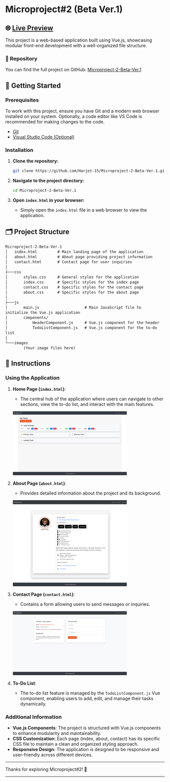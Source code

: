 # Microproject#2 (Beta Ver.1)

## 🌐 [Live Preview](https://sikhbeparwah.engineer/Microproject-2-Beta-Ver.1/)

This project is a web-based application built using Vue.js, showcasing modular front-end development with a well-organized file structure.

### 📂 Repository

You can find the full project on GitHub: [Microproject-2-Beta-Ver.1](https://github.com/Harjot-15/Microproject-2-Beta-Ver.1.git)

## 🚀 Getting Started

### Prerequisites

To work with this project, ensure you have Git and a modern web browser installed on your system. Optionally, a code editor like VS Code is recommended for making changes to the code.

- [Git](https://git-scm.com/download/win)
- [Visual Studio Code (Optional)](https://code.visualstudio.com/)

### Installation

1. **Clone the repository:**

    ```sh
    git clone https://github.com/Harjot-15/Microproject-2-Beta-Ver.1.git
    ```

2. **Navigate to the project directory:**

    ```sh
    cd Microproject-2-Beta-Ver.1
    ```

3. **Open `index.html` in your browser:**

   - Simply open the `index.html` file in a web browser to view the application.

## 🗂️ Project Structure

```plaintext
Microproject-2-Beta-Ver.1
│   index.html         # Main landing page of the application
│   about.html         # About page providing project information
│   contact.html       # Contact page for user inquiries
│
├───css
│       styles.css     # General styles for the application
│       index.css      # Specific styles for the index page
│       contact.css    # Specific styles for the contact page
│       about.css      # Specific styles for the about page
│
├───js
│       main.js                    # Main JavaScript file to initialize the Vue.js application
│       components/
│           HeaderComponent.js     # Vue.js component for the header
│           TodoListComponent.js   # Vue.js component for the to-do list
│
└───images
        (Your image files here)
```

## 📄 Instructions

### Using the Application

1. **Home Page (`index.html`)**:
    - The central hub of the application where users can navigate to other sections, view the to-do list, and interact with the main features.

    <p float="left">
      <img src="https://raw.githubusercontent.com/Harjot-15/Microproject-2-Beta-Ver.1/main/images/index-page.png" width="75%" />
    </p>

2. **About Page (`about.html`)**:
    - Provides detailed information about the project and its background.

    <p float="left">
      <img src="https://raw.githubusercontent.com/Harjot-15/Microproject-2-Beta-Ver.1/main/images/about-page.png" width="75%" />
    </p>

3. **Contact Page (`contact.html`)**:
    - Contains a form allowing users to send messages or inquiries.

    <p float="left">
      <img src="https://raw.githubusercontent.com/Harjot-15/Microproject-2-Beta-Ver.1/main/images/contact-page.png" width="75%" />
    </p>

4. **To-Do List**:
    - The to-do list feature is managed by the `TodoListComponent.js` Vue component, enabling users to add, edit, and manage their tasks dynamically.


### Additional Information

- **Vue.js Components**: The project is structured with Vue.js components to enhance modularity and maintainability.
- **CSS Customization**: Each page (index, about, contact) has its specific CSS file to maintain a clean and organized styling approach.
- **Responsive Design**: The application is designed to be responsive and user-friendly across different devices.

---

Thanks for exploring Microproject#2! 👋

---
